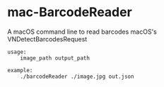 # mac-BarcodeReader

A macOS command line to read barcodes macOS's VNDetectBarcodesRequest

```
usage:
    image_path output_path

example:
    ./barcodeReader ./image.jpg out.json
```